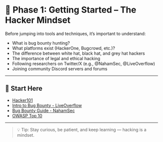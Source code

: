 # 🧠 Phase 1: Getting Started – The Hacker Mindset

Before jumping into tools and techniques, it’s important to understand:

- What is bug bounty hunting?
- What platforms exist (HackerOne, Bugcrowd, etc.)?
- The difference between white hat, black hat, and grey hat hackers
- The importance of legal and ethical hacking
- Following researchers on Twitter/X (e.g., @NahamSec, @LiveOverflow)
- Joining community Discord servers and forums

---

## 🧭 Start Here

- [Hacker101](https://www.hacker101.com/)
- [Intro to Bug Bounty - LiveOverflow](https://www.youtube.com/@LiveOverflow)
- [Bug Bounty Guide - NahamSec](https://www.youtube.com/c/NahamSec)
- [OWASP Top 10](https://owasp.org/www-project-top-ten/)

---

> 💡 Tip: Stay curious, be patient, and keep learning — hacking is a mindset.
